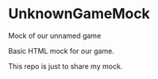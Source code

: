 # UnknownGameMock
Mock of our unnamed game

Basic HTML mock for our game.

This repo is just to share my mock.
